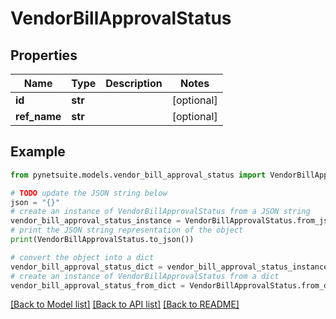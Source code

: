 # VendorBillApprovalStatus


## Properties

Name | Type | Description | Notes
------------ | ------------- | ------------- | -------------
**id** | **str** |  | [optional] 
**ref_name** | **str** |  | [optional] 

## Example

```python
from pynetsuite.models.vendor_bill_approval_status import VendorBillApprovalStatus

# TODO update the JSON string below
json = "{}"
# create an instance of VendorBillApprovalStatus from a JSON string
vendor_bill_approval_status_instance = VendorBillApprovalStatus.from_json(json)
# print the JSON string representation of the object
print(VendorBillApprovalStatus.to_json())

# convert the object into a dict
vendor_bill_approval_status_dict = vendor_bill_approval_status_instance.to_dict()
# create an instance of VendorBillApprovalStatus from a dict
vendor_bill_approval_status_from_dict = VendorBillApprovalStatus.from_dict(vendor_bill_approval_status_dict)
```
[[Back to Model list]](../README.md#documentation-for-models) [[Back to API list]](../README.md#documentation-for-api-endpoints) [[Back to README]](../README.md)


